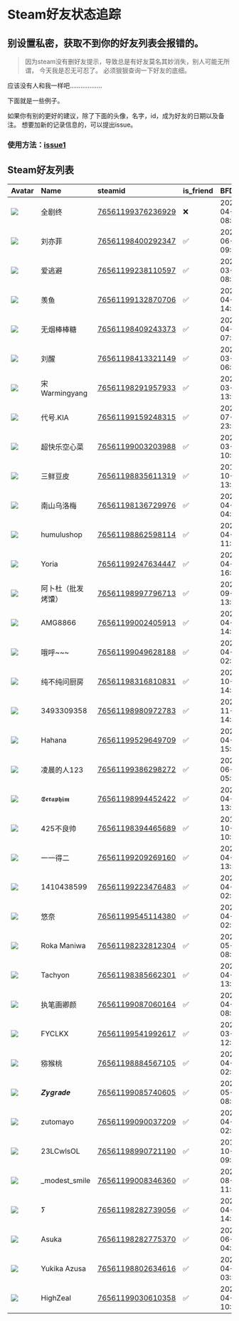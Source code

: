# Steam好友状态追踪
## 别设置私密，获取不到你的好友列表会报错的。

> 因为steam没有删好友提示，导致总是有好友莫名其妙消失，别人可能无所谓，
> 今天我是忍无可忍了。 必须狠狠查询一下好友的底细。

应该没有人和我一样吧………………

下面就是一些例子。

如果你有别的更好的建议，除了下面的头像，名字，id，成为好友的日期以及备注。 想要加新的记录信息的，可以提出issue。

### 使用方法：[issue1](https://github.com/systemannounce/SteamFriends/issues/1)



## Steam好友列表
| Avatar                                                                            | Name          | steamid                                                                     | is_friend   | BFD                 | removed_time        | Remark   |
|:----------------------------------------------------------------------------------|:--------------|:----------------------------------------------------------------------------|:------------|:--------------------|:--------------------|:---------|
| ![](https://avatars.steamstatic.com/0a5cd1f35317d1cc0c1b610ec9d6ec1e6d04eb67.jpg) | 全剧终           | [76561199376236929](https://steamcommunity.com/profiles/76561199376236929/) | ❌           | 2024-04-26 08:08:04 | 2025-02-20 09:15:45 |          |
| ![](https://avatars.steamstatic.com/c7c7635052b2b304d97257bb7f8208933913fac3.jpg) | 刘亦菲           | [76561198400292347](https://steamcommunity.com/profiles/76561198400292347/) | ✅           | 2021-06-26 09:15:42 |                     |          |
| ![](https://avatars.steamstatic.com/fef49e7fa7e1997310d705b2a6158ff8dc1cdfeb.jpg) | 爱逃避           | [76561199238110597](https://steamcommunity.com/profiles/76561199238110597/) | ✅           | 2024-03-25 08:26:00 |                     |          |
| ![](https://avatars.steamstatic.com/2193ef53ab94337db6d3c3e7fbc49cba01703cfc.jpg) | 羡鱼            | [76561199132870706](https://steamcommunity.com/profiles/76561199132870706/) | ✅           | 2024-04-28 14:51:36 |                     |          |
| ![](https://avatars.steamstatic.com/c76cd2fd01c9ebe9a6547c5cab488c2796660bbd.jpg) | 无烟棒棒糖         | [76561198409243373](https://steamcommunity.com/profiles/76561198409243373/) | ✅           | 2024-04-10 07:52:57 |                     |          |
| ![](https://avatars.steamstatic.com/f4f2fc58620a769dfcc51defda89ed5cb8fa7d75.jpg) | 刘醒            | [76561198413321149](https://steamcommunity.com/profiles/76561198413321149/) | ✅           | 2022-03-21 06:18:28 |                     |          |
| ![](https://avatars.steamstatic.com/4efe1e4699f427f3dac9a9bf9d66c9968d91db66.jpg) | 宋Warmingyang  | [76561198291957933](https://steamcommunity.com/profiles/76561198291957933/) | ✅           | 2024-03-25 13:47:14 |                     |          |
| ![](https://avatars.steamstatic.com/b93f04b9194fba8980a2dc74947d47d0087ba113.jpg) | 代号.KIA        | [76561199159248315](https://steamcommunity.com/profiles/76561199159248315/) | ✅           | 2023-07-24 23:53:02 |                     |          |
| ![](https://avatars.steamstatic.com/148ff422f2245ab66abfeabf3f7506861d6b703b.jpg) | 超快乐空心菜        | [76561199003203988](https://steamcommunity.com/profiles/76561199003203988/) | ✅           | 2024-03-14 10:31:00 |                     |          |
| ![](https://avatars.steamstatic.com/06bc434a87f8a81bb4371bb23485d1b553de8146.jpg) | 三鲜豆皮          | [76561198835611319](https://steamcommunity.com/profiles/76561198835611319/) | ✅           | 2019-10-10 13:34:44 |                     |          |
| ![](https://avatars.steamstatic.com/78fbcd80281f5acb034c013bcf34c9fb8f728e7e.jpg) | 南山乌洛梅         | [76561198136729976](https://steamcommunity.com/profiles/76561198136729976/) | ✅           | 2024-04-15 04:07:15 |                     |          |
| ![](https://avatars.steamstatic.com/7ef9f2ac9daca2c6bb5a158efd7b08d9a0af2811.jpg) | humulushop    | [76561198862598114](https://steamcommunity.com/profiles/76561198862598114/) | ✅           | 2024-04-14 11:13:35 |                     |          |
| ![](https://avatars.steamstatic.com/c2b5773bd5a779857d7afcaff3e719641b1cf03a.jpg) | Yoria         | [76561199247634447](https://steamcommunity.com/profiles/76561199247634447/) | ✅           | 2024-04-17 16:02:17 |                     |          |
| ![](https://avatars.steamstatic.com/4f0c0e409e745d67b84ee3a9dde9d847ac1ad035.jpg) | 阿卜杜（批发烤馕）     | [76561198997796713](https://steamcommunity.com/profiles/76561198997796713/) | ✅           | 2024-09-07 13:14:31 |                     |          |
| ![](https://avatars.steamstatic.com/6344e8f9bf0da5c2c1a94576ae1a8796fc33e3d9.jpg) | AMG8866       | [76561199002405913](https://steamcommunity.com/profiles/76561199002405913/) | ✅           | 2024-04-28 14:51:36 |                     |          |
| ![](https://avatars.steamstatic.com/2056a43e8373463af1d2120efc415c96cc054ece.jpg) | 哦呼~~~         | [76561199049628188](https://steamcommunity.com/profiles/76561199049628188/) | ✅           | 2024-04-09 02:33:40 |                     |          |
| ![](https://avatars.steamstatic.com/3f113a30e9511a6344f7559e4fe216485de14ffd.jpg) | 纯不纯问厨房        | [76561198316810831](https://steamcommunity.com/profiles/76561198316810831/) | ✅           | 2020-10-31 14:55:13 |                     |          |
| ![](https://avatars.steamstatic.com/fef49e7fa7e1997310d705b2a6158ff8dc1cdfeb.jpg) | 3493309358    | [76561198980972783](https://steamcommunity.com/profiles/76561198980972783/) | ✅           | 2021-11-27 14:13:24 |                     |          |
| ![](https://avatars.steamstatic.com/6889e542266ff1eca9c32d7f405a723a0e19f756.jpg) | Hahana        | [76561199529649709](https://steamcommunity.com/profiles/76561199529649709/) | ✅           | 2024-04-11 15:51:43 |                     |          |
| ![](https://avatars.steamstatic.com/4c0503eb204973fecdec7b4843a274da0d221936.jpg) | 凌晨的人123       | [76561199386298272](https://steamcommunity.com/profiles/76561199386298272/) | ✅           | 2024-06-13 05:08:11 |                     |          |
| ![](https://avatars.steamstatic.com/51ff3bdc01fca73b720762d1684a11258206c1f6.jpg) | 𝕾𝖊𝖗𝖆𝖕𝖍𝖎𝖒      | [76561198994452422](https://steamcommunity.com/profiles/76561198994452422/) | ✅           | 2021-04-04 13:31:05 |                     |          |
| ![](https://avatars.steamstatic.com/9baf5961a75d86da3dbbcc34a476360df6aa7561.jpg) | 425不良帅        | [76561198394465689](https://steamcommunity.com/profiles/76561198394465689/) | ✅           | 2019-10-26 10:07:13 |                     |          |
| ![](https://avatars.steamstatic.com/d36f60101ce04bfdaf7dccd5595ad1b773ab10b1.jpg) | 一一得二          | [76561199209269160](https://steamcommunity.com/profiles/76561199209269160/) | ✅           | 2024-04-21 13:15:32 |                     |          |
| ![](https://avatars.steamstatic.com/23461b685ef10cdb39083f54bc0b153889d43d7e.jpg) | 1410438599    | [76561199223476483](https://steamcommunity.com/profiles/76561199223476483/) | ✅           | 2024-04-09 02:33:40 |                     |          |
| ![](https://avatars.steamstatic.com/5dd7bc8ba7bf798d1ee93c04f3826b021f188f0c.jpg) | 悠奈            | [76561199545114380](https://steamcommunity.com/profiles/76561199545114380/) | ✅           | 2024-04-08 02:04:56 |                     |          |
| ![](https://avatars.steamstatic.com/dbcce2e5c6500f54eb491cbc51dbb04df9f6653c.jpg) | Roka Maniwa   | [76561198232812304](https://steamcommunity.com/profiles/76561198232812304/) | ✅           | 2024-05-03 08:50:00 |                     |          |
| ![](https://avatars.steamstatic.com/b11f477575c25a551be783e398021b5f8f155d65.jpg) | Tachyon       | [76561198385662301](https://steamcommunity.com/profiles/76561198385662301/) | ✅           | 2024-04-09 13:00:52 |                     |          |
| ![](https://avatars.steamstatic.com/9b93d226b51a3bf32397863cfe84ab06fd9c0bd9.jpg) | 执笔画卿颜         | [76561199087060164](https://steamcommunity.com/profiles/76561199087060164/) | ✅           | 2024-04-09 08:28:24 |                     |          |
| ![](https://avatars.steamstatic.com/4ab6c4dcee1ccf0371e5d9c90881c7a0b9412f67.jpg) | FYCLKX        | [76561199541992617](https://steamcommunity.com/profiles/76561199541992617/) | ✅           | 2024-03-26 12:02:45 |                     |          |
| ![](https://avatars.steamstatic.com/b645a96d21c7c2659c58767591203f29a0d8799c.jpg) | 猕猴桃           | [76561198884567105](https://steamcommunity.com/profiles/76561198884567105/) | ✅           | 2024-04-08 02:04:56 |                     |          |
| ![](https://avatars.steamstatic.com/fca580b09d0c884fa2230dc436aa82f142bfd6c2.jpg) | 𝒁𝒚𝒈𝒓𝒂𝒅𝒆       | [76561199085740605](https://steamcommunity.com/profiles/76561199085740605/) | ✅           | 2024-05-03 08:50:18 |                     |          |
| ![](https://avatars.steamstatic.com/97e463a36f2693f6158631fb69c4074694019c20.jpg) | zutomayo      | [76561199090037209](https://steamcommunity.com/profiles/76561199090037209/) | ✅           | 2024-04-09 02:33:40 |                     |          |
| ![](https://avatars.steamstatic.com/b8448de58bce7a6d17610ebb9d07e3f4f18a23c7.jpg) | 23LCwlsOL     | [76561198990721190](https://steamcommunity.com/profiles/76561198990721190/) | ✅           | 2019-10-22 09:43:10 |                     |          |
| ![](https://avatars.steamstatic.com/2ea971378d5d06679e7757777a2aa67528e6e6ff.jpg) | _modest_smile | [76561199008346360](https://steamcommunity.com/profiles/76561199008346360/) | ✅           | 2021-08-29 11:49:36 |                     |          |
| ![](https://avatars.steamstatic.com/b2a734431d40a6c110b7c09b1b3b65ad5819c79f.jpg) | ⵢ             | [76561198282739056](https://steamcommunity.com/profiles/76561198282739056/) | ✅           | 2024-04-12 14:44:24 |                     |          |
| ![](https://avatars.steamstatic.com/273a399cfef92808f97b6a35e6a49ee13d513837.jpg) | Asuka         | [76561198282775370](https://steamcommunity.com/profiles/76561198282775370/) | ✅           | 2024-06-13 04:28:58 |                     |          |
| ![](https://avatars.steamstatic.com/b4857a1e494dedc8eb2b2ebebe32af7189145ee1.jpg) | Yukika Azusa  | [76561198802634616](https://steamcommunity.com/profiles/76561198802634616/) | ✅           | 2024-04-08 03:17:33 |                     |          |
| ![](https://avatars.steamstatic.com/8f184a8fb35e0d6a68be00864b666bb2ac97a155.jpg) | HighZeal      | [76561199030610358](https://steamcommunity.com/profiles/76561199030610358/) | ✅           | 2024-04-11 10:51:59 |                     |          |